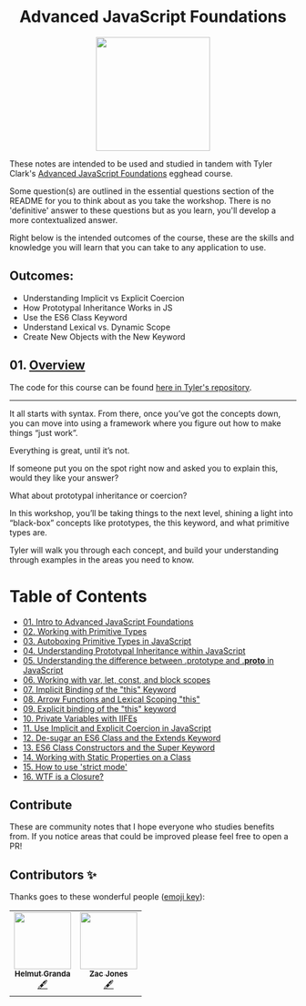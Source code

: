 <h1 align="center"><a href="https://egghead.io/courses/advanced-javascript-foundations"></a>Advanced JavaScript Foundations</h1>

<p align="center"><img src="https://d2eip9sf3oo6c2.cloudfront.net/series/square_covers/000/000/353/full/foundation.png" width="200"></p>

These notes are intended to be used and studied in tandem with Tyler Clark's [Advanced JavaScript Foundations](https://egghead.io/courses/advanced-javascript-foundations) egghead course.

Some question(s) are outlined in the essential questions section of the README for you to think about as you take the workshop. There is no 'definitive' answer to these questions but as you learn, you'll develop a more contextualized answer.

Right below is the intended outcomes of the course, these are the skills and knowledge you will learn that you can take to any application to use.

## Outcomes:
- Understanding Implicit vs Explicit Coercion
- How Prototypal Inheritance Works in JS
- Use the ES6 Class Keyword
- Understand Lexical vs. Dynamic Scope
- Create New Objects with the New Keyword

## 01. [Overview](https://egghead.io/courses/advanced-javascript-foundations)

The code for this course can be found [here in Tyler's repository](https://github.com/twclark0/advanced-javascript-fundamentals).

---

It all starts with syntax. From there, once you’ve got the concepts down, you can move into using a framework where you figure out how to make things “just work”.

Everything is great, until it’s not.

If someone put you on the spot right now and asked you to explain this, would they like your answer?

What about prototypal inheritance or coercion?

In this workshop, you’ll be taking things to the next level, shining a light into “black-box” concepts like prototypes, the this keyword, and what primitive types are.

Tyler will walk you through each concept, and build your understanding through examples in the areas you need to know.

# Table of Contents

- [01. Intro to Advanced JavaScript Foundations ](notes/javascript-intro-to-advanced-javascript-foundations.md)
- [02. Working with Primitive Types](notes/02_javascript-working-with-primitive-types.md)
- [03. Autoboxing Primitive Types in JavaScript](notes/03_javascript-autoboxing-primitive-types-in-javascript.md)
- [04. Understanding Prototypal Inheritance within JavaScript](notes/04_javascript-understanding-prototypal-inheritance-within-javascript.md)
- [05. Understanding the difference between .prototype and .__proto__ in JavaScript](notes/05_javascript-understanding-the-difference-between-prototype-and-__proto__-in-javascript.md)
- [06. Working with var, let, const, and block scopes](notes/06_javascript-working-with-var-let-const-and-block-scopes.md)
- [07. Implicit Binding of the "this" Keyword](notes/07_javascript-implicit-binding-of-the-this-keyword.md)
- [08. Arrow Functions and Lexical Scoping "this"](notes/08_javascript-arrow-functions-and-lexical-scoping-this.md)
- [09. Explicit binding of the "this" keyword](notes/09_javascript-explicit-binding-of-the-this-keyword.md)
- [10. Private Variables with IIFEs](notes/10_javascript-private-variables-with-iifes.md)
- [11. Use Implicit and Explicit Coercion in JavaScript](notes/11_javascript-use-implicit-and-explicit-coercion-in-javascript.md)
- [12. De-sugar an ES6 Class and the Extends Keyword  ](notes/12_javascript-de-sugar-an-es6-class-and-the-extends-keyword.md)
- [13. ES6 Class Constructors and the Super Keyword](notes/13_javascript-es6-class-constructors-and-the-super-keyword.md)
- [14. Working with Static Properties on a Class](notes/14_javascript-working-with-static-properties-on-a-class.md)
- [15. How to use 'strict mode'](notes/15_javascript-how-to-use-strict-mode.md)
- [16. WTF is a Closure? ](notes/16_javascript-wtf-is-a-closure.md)


## Contribute
These are community notes that I hope everyone who studies benefits from. If you notice areas that could be improved please feel free to open a PR!

## Contributors ✨

Thanks goes to these wonderful people ([emoji key](https://allcontributors.org/docs/en/emoji-key)):

<table>
  <tr>
    <td align="center"><a href="http://www.helmutgranda.com"><img src="https://avatars2.githubusercontent.com/u/82293?v=4" width="100px;" alt=""/><br /><sub><b>Helmut Granda</b></sub></a><br /><a href="#content-helmutgranda" title="Content">🖋</a></td>
    <td align="center"><a href="https://github.com/zacjones93"><img src="https://avatars1.githubusercontent.com/u/6188161?s=460&v=4" width="100px;" alt=""/><br /><sub><b>Zac Jones</b></sub></a><br /><a href="#content-zacjones93" title="Content">🖋</a></td>
  </tr>
</table>

